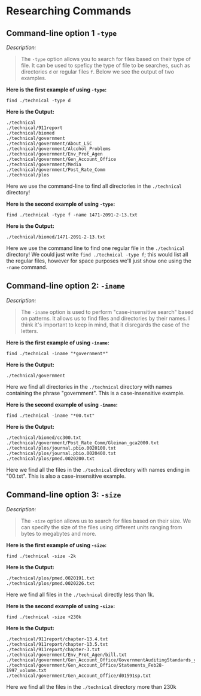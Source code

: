 # Researching Commands
## Command-line option 1 `-type` 
*Description:*
> The `-type` option allows you to search for files based on their type of file. It can be used to speficy the type of file to be searches, such as directories `d` or regular files `f`. Below we see the output of two examples. 


**Here is the first example of using `-type`:**
```
find ./technical -type d
```
**Here is the Output:**
```
./technical
./technical/911report
./technical/biomed
./technical/government
./technical/government/About_LSC
./technical/government/Alcohol_Problems
./technical/government/Env_Prot_Agen
./technical/government/Gen_Account_Office
./technical/government/Media
./technical/government/Post_Rate_Comm
./technical/plos
```
Here we use the command-line to find all directories in the `./technical` directory! 


**Here is the second example of using `-type`:**
```
find ./technical -type f -name 1471-2091-2-13.txt
```
**Here is the Output:**
```
./technical/biomed/1471-2091-2-13.txt 
```
Here we use the command line to find one regular file in the `./technical` directory! We could just write `find ./technical -type f`; this would list all the regular files, however for space purposes we'll just show one using the `-name` command. 


## Command-line option 2: `-iname`
*Description:*
> The `-iname` option is used to perform "case-insensitive search" based on patterns. It allows us to find files and directories by their names. I think it's important to keep in mind, that it disregards the case of the letters. 

**Here is the first example of using `-iname`:**
```
find ./technical -iname "*government*"
```
**Here is the Output:**
```
./technical/government
``` 
Here we find all directories in the `./technical` directory with names containing the phrase "government". This is a case-insensitive example. 


**Here is the second example of using `-iname`:**
```
find ./technical -iname "*00.txt"
```
**Here is the Output:**
```
./technical/biomed/cc300.txt
./technical/government/Post_Rate_Comm/Gleiman_gca2000.txt      
./technical/plos/journal.pbio.0020100.txt
./technical/plos/journal.pbio.0020400.txt
./technical/plos/pmed.0020200.txt
``` 
Here we find all the files in the `./technical` directory with names ending in "00.txt". This is also a case-insensitive example. 



## Command-line option 3: `-size`
*Description:*
> The `-size` option allows us to search for files based on their size. We can specify the size of the files using different units ranging from bytes to megabytes and more. 

**Here is the first example of using `-size`:**
```
find ./technical -size -2k
```
**Here is the Output:**
```
./technical/plos/pmed.0020191.txt
./technical/plos/pmed.0020226.txt
``` 
Here we find all files in the `./technical` directly less than 1k.  


**Here is the second example of using `-size`:**
```
find ./technical -size +230k
```
**Here is the Output:**
```
./technical/911report/chapter-13.4.txt
./technical/911report/chapter-13.5.txt
./technical/911report/chapter-3.txt
./technical/government/Env_Prot_Agen/bill.txt
./technical/government/Gen_Account_Office/GovernmentAuditingStandards_yb2002ed.txt
./technical/government/Gen_Account_Office/Statements_Feb28-1997_volume.txt
./technical/government/Gen_Account_Office/d01591sp.txt
``` 
Here we find all the files in the `./technical` directory more than 230k



